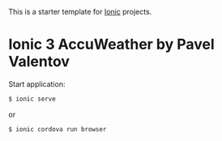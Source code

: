 This is a starter template for [Ionic](http://ionicframework.com/docs/) projects.

# Ionic 3 AccuWeather by Pavel Valentov

Start application:
```bash
$ ionic serve
```
or
```bash
$ ionic cordova run browser
```

